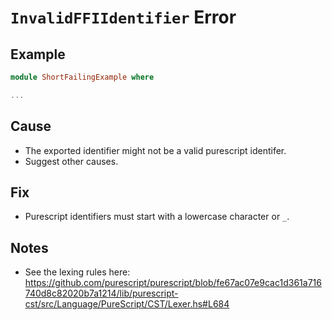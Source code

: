 # `InvalidFFIIdentifier` Error

## Example

```purescript
module ShortFailingExample where

...
```

## Cause

- The exported identifier might not be a valid purescript identifer.
- Suggest other causes.

## Fix

- Purescript identifiers must start with a lowercase character or `_`.

## Notes

- See the lexing rules here: https://github.com/purescript/purescript/blob/fe67ac07e9cac1d361a716740d8c82020b7a1214/lib/purescript-cst/src/Language/PureScript/CST/Lexer.hs#L684

